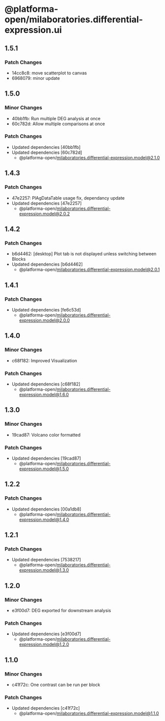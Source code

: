 # @platforma-open/milaboratories.differential-expression.ui

## 1.5.1

### Patch Changes

- 14cc8c8: move scatterplot to canvas
- 6968079: minor update

## 1.5.0

### Minor Changes

- 40bb1fb: Run multiple DEG analysis at once
- 60c782d: Allow multiple comparisons at once

### Patch Changes

- Updated dependencies [40bb1fb]
- Updated dependencies [60c782d]
  - @platforma-open/milaboratories.differential-expression.model@2.1.0

## 1.4.3

### Patch Changes

- 47e2257: PlAgDataTable usage fix, dependancy update
- Updated dependencies [47e2257]
  - @platforma-open/milaboratories.differential-expression.model@2.0.2

## 1.4.2

### Patch Changes

- b6d4462: [desktop] Plot tab is not displayed unless switching between Blocks
- Updated dependencies [b6d4462]
  - @platforma-open/milaboratories.differential-expression.model@2.0.1

## 1.4.1

### Patch Changes

- Updated dependencies [fe6c53d]
  - @platforma-open/milaboratories.differential-expression.model@2.0.0

## 1.4.0

### Minor Changes

- c68f182: Improved Visualization

### Patch Changes

- Updated dependencies [c68f182]
  - @platforma-open/milaboratories.differential-expression.model@1.6.0

## 1.3.0

### Minor Changes

- 19cad87: Volcano color formatted

### Patch Changes

- Updated dependencies [19cad87]
  - @platforma-open/milaboratories.differential-expression.model@1.5.0

## 1.2.2

### Patch Changes

- Updated dependencies [00a1db8]
  - @platforma-open/milaboratories.differential-expression.model@1.4.0

## 1.2.1

### Patch Changes

- Updated dependencies [7538217]
  - @platforma-open/milaboratories.differential-expression.model@1.3.0

## 1.2.0

### Minor Changes

- e3f00d7: DEG exported for downstream analysis

### Patch Changes

- Updated dependencies [e3f00d7]
  - @platforma-open/milaboratories.differential-expression.model@1.2.0

## 1.1.0

### Minor Changes

- c41f72c: One contrast can be run per block

### Patch Changes

- Updated dependencies [c41f72c]
  - @platforma-open/milaboratories.differential-expression.model@1.1.0

